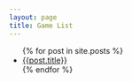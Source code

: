 ```yaml
---
layout: page
title: Game List
---
```



<ul>
    {% for post in site.posts %}
        <li class="listItems"><a href="{{ post.url | relative_url }}">{{post.title}}</a></li>
    {% endfor %}
<ul>